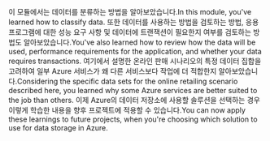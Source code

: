 <span data-ttu-id="2f40f-101">이 모듈에서는 데이터를 분류하는 방법을 알아보았습니다.</span><span class="sxs-lookup"><span data-stu-id="2f40f-101">In this module, you've learned how to classify data.</span></span> <span data-ttu-id="2f40f-102">또한 데이터를 사용하는 방법을 검토하는 방법, 응용 프로그램에 대한 성능 요구 사항 및 데이터에 트랜잭션이 필요한지 여부를 검토하는 방법도 알아보았습니다.</span><span class="sxs-lookup"><span data-stu-id="2f40f-102">You've also learned how to review how the data will be used, performance requirements for the application, and whether your data requires transactions.</span></span> <span data-ttu-id="2f40f-103">여기에서 설명한 온라인 판매 시나리오의 특정 데이터 집합을 고려하여 일부 Azure 서비스가 왜 다른 서비스보다 작업에 더 적합한지 알아보았습니다.</span><span class="sxs-lookup"><span data-stu-id="2f40f-103">Considering the specific data sets for the online retailing scenario described here, you learned why some Azure services are better suited to the job than others.</span></span> <span data-ttu-id="2f40f-104">이제 Azure의 데이터 저장소에 사용할 솔루션을 선택하는 경우 이렇게 학습한 내용을 향후 프로젝트에 적용할 수 있습니다.</span><span class="sxs-lookup"><span data-stu-id="2f40f-104">You can now apply these learnings to future projects, when you're choosing which solution to use for data storage in Azure.</span></span>